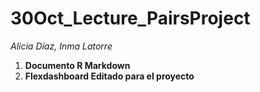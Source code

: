 # 30Oct_Lecture_PairsProject
_Alicia Díaz, Inma Latorre_


1. **Documento R Markdown**
1. **Flexdashboard Editado para el proyecto**
